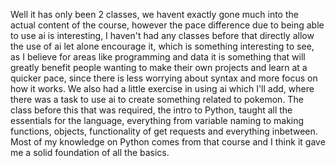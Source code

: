 Well it has only been 2 classes, we havent exactly gone much into the actual content of the course, however the pace difference due to being able to use ai is interesting,
I haven't had any classes before that directly allow the use of ai let alone encourage it, which is something interesting to see, as I believe for areas like programming and
data it is something that will greatly benefit people wanting to make their own projects and learn at a quicker pace, since there is less worrying about syntax and more focus
on how it works. We also had a little exercise in using ai which I'll add, where there was a task to use ai to create something related to pokemon. 
The class before this that was required, the intro to Python, taught all the essentials for the language, everything from variable naming to making functions, objects, functionality of
get requests and everything inbetween. Most of my knowledge on Python comes from that course and I think it gave me a solid foundation of all the basics. 
